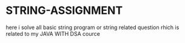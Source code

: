 # STRING-ASSIGNMENT
here i solve all basic string program or string related question rhich is related to my JAVA WITH DSA cource
